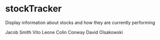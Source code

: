 # stockTracker
Display information about stocks and how they are currently performing 

Jacob Smith
Vito Leone
Colin Conway
David Olsakowski
